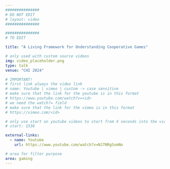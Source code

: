 ```yaml
---
###############
# DO NOT EDIT
# layout: video
###############

###############
# TO EDIT

title: "A Living Framework for Understanding Cooperative Games"

# only used with custom source videos
img: video_placeholder.png
type: talk
venue: "CHI 2024"

# IMPORTANT!
# first link always the video link
# name: Youtube | vimeo | custom -> case sensitive
# make sure that the link for the youtube is in this format
# https://www.youtube.com/watch?v=<id>
# we need the watch?= field
# make sure that the link for the vimeo is in this format
# https://vimeo.com/<id>

# only use start on youtube videos to start from X seconds into the video
# start: 1536

external-links:
  - name: Youtube
    url: https://www.youtube.com/watch?v=NJ7NRgSxmNo

# area for filter purpose
area: gaming
---
```

